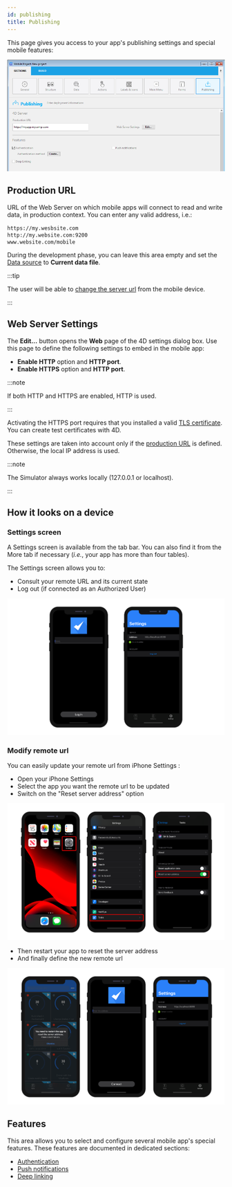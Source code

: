 ```yaml
---
id: publishing
title: Publishing
---
```


This page gives you access to your app's publishing settings and special mobile features:


![Publishing section](img/publishing.png)


## Production URL

URL of the Web Server on which mobile apps will connect to read and write data, in production context. You can enter any valid address, i.e.:

```
https://my.wesbsite.com
http://my.website.com:9200
www.website.com/mobile
```

During the development phase, you can leave this area empty and set the [Data source](data.md) to **Current data file**.

:::tip

The user will be able to [change the server url](#modify-remote-url) from the mobile device. 

:::



## Web Server Settings

The **Edit...** button opens the **Web** page of the 4D settings dialog box. Use this page to define the following settings to embed in the mobile app:

- **Enable HTTP** option and **HTTP port**.
- **Enable HTTPS** option and **HTTP port**.

:::note

If both HTTP and HTTPS are enabled, HTTP is used.

:::

Activating the HTTPS port requires that you installed a valid [TLS certificate](https://developer.4d.com/docs/en/Admin/tls.html). You can create test certificates with 4D.

These settings are taken into account only if the [production URL](#production-url) is defined. Otherwise, the local IP address is used.

:::note

The Simulator always works locally (127.0.0.1 or localhost).

::: 

## How it looks on a device

### Settings screen

A Settings screen is available from the tab bar. You can also find it from the More tab if necessary (*i.e.*, your app has more than four tables).

The Settings screen allows you to:

* Consult your remote URL and its current state
* Log out (if connected as an Authorized User)

![Login & Settings screen](img/Login-Settings-screen-Publishing-section-4D-for-iOS.png)


### Modify remote url

You can easily update your remote url from iPhone Settings :

* Open your iPhone Settings
* Select the app you want the remote url to be updated
* Switch on the "Reset server address" option

![Reset remote url](img/Reset-remote-url.png)

* Then restart your app to reset the server address 
* And finally define the new remote url

![Update remote url](img/Update-remote-url.png)


## Features

This area allows you to select and configure several mobile app's special features. These features are documented in dedicated sections:

- [Authentication](../special-features/authentication.md)
- [Push notifications](../special-features/push-notifications.md)
- [Deep linking](../special-features/deep-linking)



